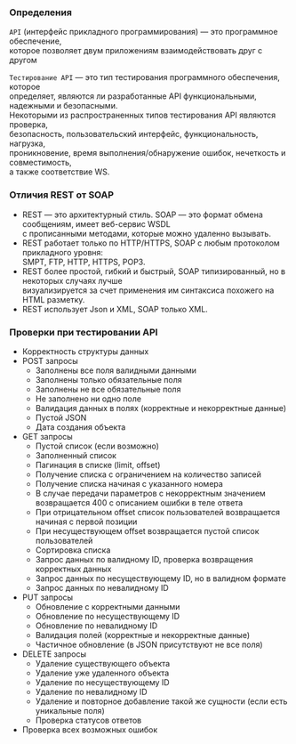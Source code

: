 
### Определения

`API` (интерфейс прикладного программирования) — это программное обеспечение, <br> 
которое позволяет двум приложениям взаимодействовать друг с другом

`Тестирование API` — это тип тестирования программного обеспечения, которое <br> 
определяет, являются ли разработанные API функциональными, надежными и безопасными. <br> 
Некоторыми из распространенных типов тестирования API являются проверка, <br> 
безопасность, пользовательский интерфейс, функциональность, нагрузка,  <br>
проникновение, время выполнения/обнаружение ошибок, нечеткость и совместимость,  <br>
а также соответствие WS.

### Отличия REST от SOAP
- REST — это архитектурный стиль. SOAP — это формат обмена сообщениям, имеет веб-сервис WSDL <br> с прописанными методами, которые можно удаленно вызывать.
- REST работает только по HTTP/HTTPS, SOAP с любым протоколом прикладного уровня: <br> SMPT, FTP, HTTP, HTTPS, POP3.
- REST более простой, гибкий и быстрый, SOAP типизированный, но в некоторых случаях лучше <br> визуализируется за счет применения им синтаксиса похожего на HTML разметку.
- REST использует Json и XML, SOAP только XML.

### Проверки при тестировании API

- Корректность структуры данных
- POST запросы
  - Заполнены все поля валидными данными
  - Заполнены только обязательные поля
  - Заполнены не все обязательные поля
  - Не заполнено ни одно поле
  - Валидация данных в полях (корректные и некорректные данные)
  - Пустой JSON
  - Дата создания объекта
- GET запросы
  - Пустой список (если возможно)
  - Заполненный список
  - Пагинация в списке (limit, offset)
  - Получение списка с ограничением на количество записей
  - Получение списка начиная с указанного номера
  - В случае передачи параметров с некорректным значением возвращается 400 с описанием ошибки в теле ответа
  - При отрицательном offset список пользователей возвращается начиная с первой позиции
  - При несуществующем offset возвращается пустой список пользователей
  - Сортировка списка
  - Запрос данных по валидному ID, проверка возвращения корректных данных
  - Запрос данных по несуществующему ID, но в валидном формате
  - Запрос данных по невалидному ID
- PUT запросы
  - Обновление с корректными данными
  - Обновление по несуществующему ID
  - Обновление по невалидному ID
  - Валидация полей (корректные и некорректные данные)
  - Частичное обновление (в JSON присутствуют не все поля)
- DELETE запросы
  - Удаление существующего объекта
  - Удаление уже удаленного объекта
  - Удаление по несуществующему ID
  - Удаление по невалидному ID
  - Удаление и повторное добавление такой же сущности (если есть уникальные поля)
  - Проверка статусов ответов
- Проверка всех возможных ошибок
